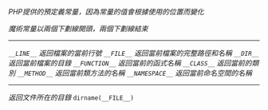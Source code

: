 *PHP提供的預定義常量，因為常量的值會根據使用的位置而變化*

*魔術常量以兩個下劃線開頭，兩個下劃線結束*

***

*`__LINE__` 返回檔案的當前行號*
*`__FILE__` 返回當前檔案的完整路徑和名稱*
*`__DIR__` 返回當前檔案的目錄*
*`__FUNCTION__` 返回當前的函式名稱*
*`__CLASS__` 返回當前的類別*
*`__METHOD__` 返回當前類方法的名稱*
*`__NAMESPACE__` 返回當前命名空間的名稱*

***

*返回文件所在的目錄*
`dirname(__FILE__)`